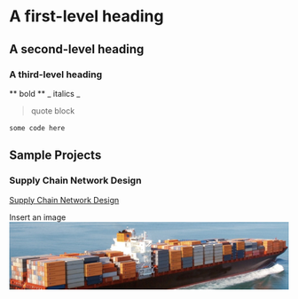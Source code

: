 # A first-level heading
## A second-level heading
### A third-level heading

** bold **
_ italics _ 
> quote block

```
some code here
```

## Sample Projects

### Supply Chain Network Design
[Supply Chain Network Design](https://cc-odonnell.github.io/portfolio/supply_chain_network_design.md)

Insert an image
![image description](./assets/tanker_image.png)
